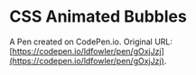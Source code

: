 # CSS Animated Bubbles

A Pen created on CodePen.io. Original URL: [https://codepen.io/ldfowler/pen/gOxjJzj](https://codepen.io/ldfowler/pen/gOxjJzj).


